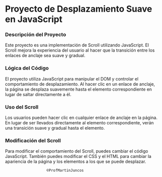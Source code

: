 # Proyecto de Desplazamiento Suave en JavaScript

### Descripción del Proyecto

Este proyecto es una implementación de Scroll utilizando JavaScript. El Scroll mejora la experiencia del usuario al hacer que la transición entre los enlaces de anclaje sea suave y gradual.

### Lógica del Código

El proyecto utiliza JavaScript para manipular el DOM y controlar el comportamiento de desplazamiento. Al hacer clic en un enlace de anclaje, la página se desplaza suavemente hasta el elemento correspondiente en lugar de saltar directamente a él.

### Uso del Scroll

Los usuarios pueden hacer clic en cualquier enlace de anclaje en la página. En lugar de ser llevados directamente al elemento correspondiente, verán una transición suave y gradual hasta el elemento.

### Modificación del Scroll

Para modificar el comportamiento del Scroll, puedes cambiar el código JavaScript. También puedes modificar el CSS y el HTML para cambiar la apariencia de la página y los elementos a los que se puede desplazar.

                       ©ProfMartinJuncos
